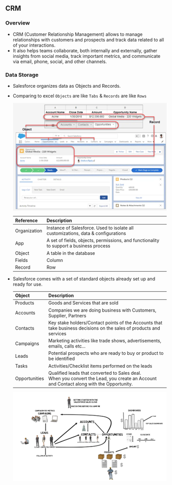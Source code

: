 ## CRM

### Overview
- CRM (Customer Relationship Management) allows to manage relationships with customers and prospects and track data related to all of your interactions.
- It also helps teams collaborate, both internally and externally, gather insights from social media, track important metrics, and communicate via email, phone, social, and other channels.

### Data Storage
- Salesforce organizes data as Objects and Records. 
- Comparing to excel `Objects` are like `Tabs` & `Records` are like `Rows`

    ![](../../01-Images/01-F-BuildingBlocks.png)


    | Reference    	| Description                                                                            	|
    |--------------	|----------------------------------------------------------------------------------------	|
    | Organization 	| Instance of Salesforce. Used to isolate all customizations, data & configurations      	|
    | App          	| A set of fields, objects, permissions, and functionality to support a business process 	|
    | Object       	| A table in the database                                                                	|
    | Fields       	| Column                                                                                 	|
    | Record       	| Row                                                                                    	|
- Salesforce comes with a set of standard objects already set up and ready for use.

    | Object        	| Description                                                                                                                                	|
    |---------------	|--------------------------------------------------------------------------------------------------------------------------------------------	|
    | Products      	| Goods and Services that are sold                                                                                                           	|
    | Accounts      	| Companies we are doing business with Customers, Supplier, Partners                                                                         	|
    | Contacts      	| Key stake holders/Contact points of the Accounts that take business decisions on the sales of products and services                        	|
    | Campaigns     	| Marketing activities like trade shows, advertisements, emails, calls etc...                                                                	|
    | Leads         	| Potential prospects who are ready to buy or product to be identified                                                                       	|
    | Tasks         	| Activities/Checklist items performed on the leads                                                                                          	|
    | Opportunities 	| Qualified leads that converted to Sales deal. <br>When you convert the Lead, you create an Account and Contact along with the Opportunity. 	|    

    ![](../../01-Images/02-F-SalesObjects.png)